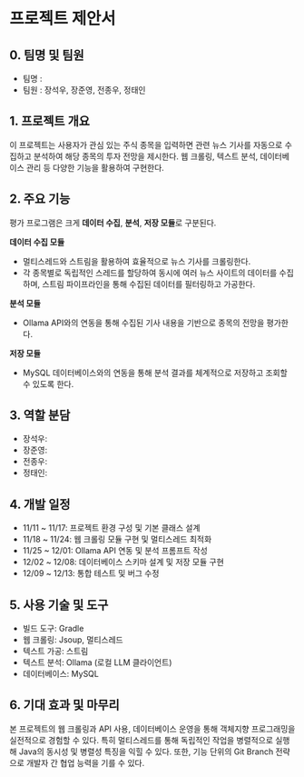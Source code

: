 # 프로젝트 제안서

## 0. 팀명 및 팀원
- 팀명 :
- 팀원 : 장석우, 장준영, 전종우, 정태인

## 1. 프로젝트 개요
이 프로젝트는 사용자가 관심 있는 주식 종목을 입력하면 관련 뉴스 기사를 자동으로 수집하고 분석하여 해당 종목의 투자 전망을 제시한다. 웹 크롤링, 텍스트 분석, 데이터베이스 관리 등 다양한 기능을 활용하여 구현한다.

## 2. 주요 기능
평가 프로그램은 크게 **데이터 수집**, **분석**, **저장 모듈**로 구분된다. </br>

**데이터 수집 모듈**
- 멀티스레드와 스트림을 활용하여 효율적으로 뉴스 기사를 크롤링한다.
- 각 종목별로 독립적인 스레드를 할당하여 동시에 여러 뉴스 사이트의 데이터를 수집하며, 스트림 파이프라인을 통해 수집된 데이터를 필터링하고 가공한다.

**분석 모듈**
- Ollama API와의 연동을 통해 수집된 기사 내용을 기반으로 종목의 전망을 평가한다. 

**저장 모듈**
- MySQL 데이터베이스와의 연동을 통해 분석 결과를 체계적으로 저장하고 조회할 수 있도록 한다. 

## 3. 역할 분담
- 장석우:
- 장준영:
- 전종우:
- 정태인:

## 4. 개발 일정
- 11/11 ~ 11/17: 프로젝트 환경 구성 및 기본 클래스 설계
- 11/18 ~ 11/24: 웹 크롤링 모듈 구현 및 멀티스레드 최적화
- 11/25 ~ 12/01: Ollama API 연동 및 분석 프롬프트 작성
- 12/02 ~ 12/08: 데이터베이스 스키마 설계 및 저장 모듈 구현
- 12/09 ~ 12/13: 통합 테스트 및 버그 수정

## 5. 사용 기술 및 도구
- 빌드 도구: Gradle
- 웹 크롤링: Jsoup, 멀티스레드
- 텍스트 가공: 스트림
- 텍스트 분석: Ollama (로컬 LLM 클라이언트)
- 데이터베이스: MySQL

## 6. 기대 효과 및 마무리
본 프로젝트의 웹 크롤링과 API 사용, 데이터베이스 운영을 통해 객체지향 프로그래밍을 실전적으로 경험할 수 있다. 특히 멀티스레드를 통해 독립적인 작업을 병렬적으로 실행해 Java의 동시성 및 병렬성 특징을 익힐 수 있다. 
또한, 기능 단위의 Git Branch 전략으로 개발자 간 협업 능력을 기를 수 있다.
